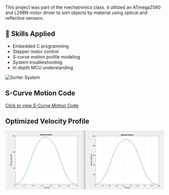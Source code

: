 This project was part of the mechatronics class, it utilized an ATmega2560 and L298N motor driver to sort objects by material using optical and reflective sensors.

## 🚀 Skills Applied
- Embedded C programming
- Stepper motor control
- S-curve motion profile modeling
- System troubleshooting
- In depth MCU understanding

![Sorter System](../images/sorter.jpg)

## S-Curve Motion Code
[Click to view S-Curve Motion Code](stepper_acceleration.m)

## Optimized Velocity Profile
![Click to view velocity profile](velocity_profiles.png)

